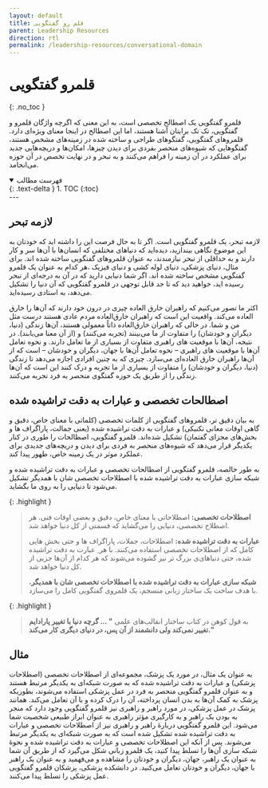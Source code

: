 ```yaml
---
layout: default
title: قلم رو گفتگویی
parent: Leadership Resources
direction: rtl
permalink: /leadership-resources/conversational-domain
---
```


# قلمرو گفتگویی
{: .no_toc }

قلمرو گفتگویی یک اصطالح تخصصی است، به این معنی که اگرچه واژگان قلمرو و گفتگویی، تک تک برایتان آشنا هستند، اما این اصطالح در اینجا معنای ویژه‌ای دارد.
قلمروهای گفتگویی، گفتگوهای طراحی و ساخته شده در زمینه‌های مشخص هستند، گفتگوهایی که شیوه‌های منحصر بفردی برای دیدن چیزها، امکان‌ها و دریچه‌هایی جدید برای عملکرد در آن زمینه را فراهم می‌کنند و به تبحر و در نهایت تخصص در آن حوزه می‌انجامد.


<details open markdown="block">
  <summary>
    فهرست مطالب
  </summary>
  {: .text-delta }
1. TOC
{:toc}
</details>
---

## لازمه تبحر
لازمه تبحر، یک قلمرو گفتگویی است.
اگر تا به حال فرصت این را داشته اید که خودتان به این موضوع نگاهی بیندازید، دیده‌اید که دنیاهای مختلفی که انسان‌ها با آن‌ها سر و کار دارند و به حداقلی از تبحر نیازمندند، به عنوان قلمروهای گفتگویی ساخته شده اند. برای مثال، دنیای پزشکی، دنیای لوله کشی و دنیای فیزیک ،هر کدام به عنوان یک قلمرو گفتگویی مشخص ساخته شده اند.
اگر شما دنیایی دارید که در آن به درجه‌ای از تبحر رسیده اید، خواهید دید که تا حد قابل توجهی در قلمرو گفتگویی که آن دنیا را تشکیل می‌دهد، به استادی رسیده‌اید.

اکثر ما تصور می‌کنیم که راهبران خارق العاده چیزی در درون خود دارند که آن‌ها را خارق العاده می‌کند. واقعیت این است که راهبران خارق‌العاده مردم عادی هستند درست مثل من و شما.
در حالی که راهبران خارق‌العاده ذاتاً معمولی هستند، آن‌ها زندگی (دنیا، دیگران و خودشان) را متفاوت از ما می‌بینند (تجربه می‌کنند) و (از آن معنا می‌یابند). در نتیجه، آن‌ها با موقعیت های راهبری متفاوت از بسیاری از ما تعامل دارند. و نحوه تعامل آن‌ها با موقعیت های راهبری – نحوه تعامل آن‌ها با جهان، دیگران و خودشان – است که از آن‌ها راهبران خارق العاده‌ای می‌سازد. چیزی که به چنین افرادی اجازه می‌دهد تا زندگی (دنیا، دیگران و خودشان) را متفاوت از بسیاری از ما تجربه و درک کنند این است که آن‌ها زندگی را از طریق یک حوزه گفتگوی منحصر به فرد تجربه می‌کنند.

## اصطالحات تخصصی و عبارات به دقت تراشیده شده
به بیان دقیق تر، قلمروهای گفتگویی از کلمات تخصصی (کلماتی با معنای خاص، دقیق و گاهی اوقات معانی تکنیکی) و عبارات به دقت تراشیده شده (یعنی جمالت، پاراگراف ها و بخش‌های مجزای گفتمان) تشکیل شده‌اند. قلمرو گفتگویی، اصطالحات را طوری در کنار یکدیگر قرار می‌دهد که شیوه‌های منحصر به فردی برای دیدن و دریچه‌های جدیدی برای عملکرد موثر در یک زمینه خاص، ظهور پیدا کند.

به طور خالصه، قلمرو گفتگویی از اصطالحات تخصصی و عبارات به دقت تراشیده شده و شبکه سازی عبارات به دقت تراشیده شده با اصطلاحات تخصصی شان با همدیگر تشکیل می‌شود تا دنیایی را به روی ما بگشاید.

{: .highlight }
> **اصطلاحات تخصصی:** اصطلاحاتی با معنای خاص، دقیق و بعضی اوقات فنی. هر اصطلاح تخصصی، دنیایی را می‌گشاید که قسمتی از کل دنیا خواهد شد.
> 
> **عبارات به دقت تراشیده شده:** اصطلاحات، جملات، پاراگراف ها و حتی بخش هایی کامل که از اصطلاحات تخصصی استفاده می‌کنند. با هر ِ عبارت به دقت تراشیده شده، حتی دنیاهای‌ی بزرگ تر نیز گشوده می‌شوند که هر کدام از آن‌ها جزیی از کل دنیا خواهد شد.
> 
> **شبکه سازی عبارات به دقت تراشیده شده با اصطلاحات تخصصی شان با همدیگر**، با هدف ساخت یک ساختار زبانی منسجم، یک قلمروی گفتگویی کامل را می‌سازد.


{: .highlight }
> به قول کوهن در کتاب ساختار انقالب‌های علمی **" ... گرچه دنیا با تغییر پارادایم تغییر نمی‌کند ولی دانشمند از آن پس، در دنیای دیگری کار می‌کند."**

## مثال
به عنوان یک مثال، در مورد یک پزشک، مجموعه‌ای از اصطلاحات تخصصی (اصطلاحات پزشکی) و عبارات به دقت تراشیده شده که به صورت شبکه‌ای به یکدیگر مرتبط هستند و به عنوان قلمرو گفتگویی منحصر به فرد در عمل پزشکی استفاده می‌شوند، بطوریکه پزشک به کمک آن‌ها به بدن انسان پرداخته، آن را درک کرده و با آن تعامل می‌کند. همانند پزشک در عمل پزشکی، در مورد راهبر و راهبری نیز قلمرو گفتگویی وجود دارد که منجر به بودن یک راهبر و به کارگیری مؤثر راهبری به عنوان ابراز طبیعی شخصیت شما می‌شود. این قلمرو گفتگویی دربارهٔ راهبر و راهبری نیز از اصطلاحات تخصصی و عبارات به دقت تراشیده شده تشکیل شده است که به صورت شبکه‌ای به یکدیگر مرتبط می‌شوند. پس از آنکه این اصطلاحات تخصصی و عبارات به دقت تراشیده شده و نحوهٔ شبکه سازی آن‌ها را تسلط پیدا کنید، یک قلمرو زبانی شکل می‌گیرد که از طریق آن شما به عنوان یک راهبر، جهان، دیگران و خودتان را مشاهده و می‌فهمید و به عنوان یک راهبر با جهان، دیگران و خودتان تعامل می‌کنید. در دانشکده پزشکی، پزشکان قلمرو گفتگویی عمل پزشکی را تسلط پیدا می‌کنند.
